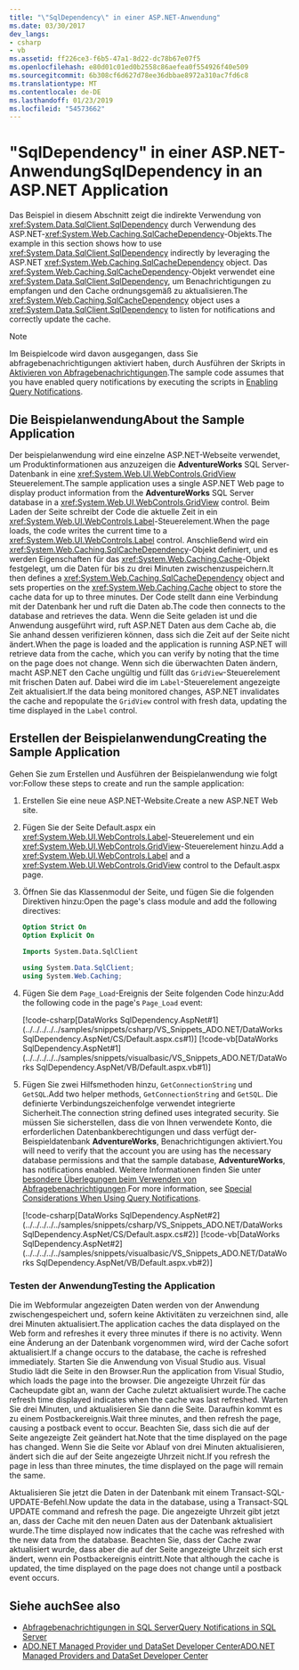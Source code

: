```yaml
---
title: "\"SqlDependency\" in einer ASP.NET-Anwendung"
ms.date: 03/30/2017
dev_langs:
- csharp
- vb
ms.assetid: ff226ce3-f6b5-47a1-8d22-dc78b67e07f5
ms.openlocfilehash: e80d01c01ed0b2558c86aefea0f554926f40e509
ms.sourcegitcommit: 6b308cf6d627d78ee36dbbae8972a310ac7fd6c8
ms.translationtype: MT
ms.contentlocale: de-DE
ms.lasthandoff: 01/23/2019
ms.locfileid: "54573662"
---
```

# <a name="sqldependency-in-an-aspnet-application"></a><span data-ttu-id="1c6bf-102">"SqlDependency" in einer ASP.NET-Anwendung</span><span class="sxs-lookup"><span data-stu-id="1c6bf-102">SqlDependency in an ASP.NET Application</span></span>
<span data-ttu-id="1c6bf-103">Das Beispiel in diesem Abschnitt zeigt die indirekte Verwendung von <xref:System.Data.SqlClient.SqlDependency> durch Verwendung des ASP.NET-<xref:System.Web.Caching.SqlCacheDependency>-Objekts.</span><span class="sxs-lookup"><span data-stu-id="1c6bf-103">The example in this section shows how to use <xref:System.Data.SqlClient.SqlDependency> indirectly by leveraging the ASP.NET <xref:System.Web.Caching.SqlCacheDependency> object.</span></span> <span data-ttu-id="1c6bf-104">Das <xref:System.Web.Caching.SqlCacheDependency>-Objekt verwendet eine <xref:System.Data.SqlClient.SqlDependency>, um Benachrichtigungen zu empfangen und den Cache ordnungsgemäß zu aktualisieren.</span><span class="sxs-lookup"><span data-stu-id="1c6bf-104">The <xref:System.Web.Caching.SqlCacheDependency> object uses a <xref:System.Data.SqlClient.SqlDependency> to listen for notifications and correctly update the cache.</span></span>  
  
> [!NOTE]
>  <span data-ttu-id="1c6bf-105">Im Beispielcode wird davon ausgegangen, dass Sie abfragebenachrichtigungen aktiviert haben, durch Ausführen der Skripts in [Aktivieren von Abfragebenachrichtigungen](../../../../../docs/framework/data/adonet/sql/enabling-query-notifications.md).</span><span class="sxs-lookup"><span data-stu-id="1c6bf-105">The sample code assumes that you have enabled query notifications by executing the scripts in [Enabling Query Notifications](../../../../../docs/framework/data/adonet/sql/enabling-query-notifications.md).</span></span>  
  
## <a name="about-the-sample-application"></a><span data-ttu-id="1c6bf-106">Die Beispielanwendung</span><span class="sxs-lookup"><span data-stu-id="1c6bf-106">About the Sample Application</span></span>  
 <span data-ttu-id="1c6bf-107">Der beispielanwendung wird eine einzelne ASP.NET-Webseite verwendet, um Produktinformationen aus anzuzeigen die **AdventureWorks** SQL Server-Datenbank in eine <xref:System.Web.UI.WebControls.GridView> Steuerelement.</span><span class="sxs-lookup"><span data-stu-id="1c6bf-107">The sample application uses a single ASP.NET Web page to display product information from the **AdventureWorks** SQL Server database in a <xref:System.Web.UI.WebControls.GridView> control.</span></span> <span data-ttu-id="1c6bf-108">Beim Laden der Seite schreibt der Code die aktuelle Zeit in ein <xref:System.Web.UI.WebControls.Label>-Steuerelement.</span><span class="sxs-lookup"><span data-stu-id="1c6bf-108">When the page loads, the code writes the current time to a <xref:System.Web.UI.WebControls.Label> control.</span></span> <span data-ttu-id="1c6bf-109">Anschließend wird ein <xref:System.Web.Caching.SqlCacheDependency>-Objekt definiert, und es werden Eigenschaften für das <xref:System.Web.Caching.Cache>-Objekt festgelegt, um die Daten für bis zu drei Minuten zwischenzuspeichern.</span><span class="sxs-lookup"><span data-stu-id="1c6bf-109">It then defines a <xref:System.Web.Caching.SqlCacheDependency> object and sets properties on the <xref:System.Web.Caching.Cache> object to store the cache data for up to three minutes.</span></span> <span data-ttu-id="1c6bf-110">Der Code stellt dann eine Verbindung mit der Datenbank her und ruft die Daten ab.</span><span class="sxs-lookup"><span data-stu-id="1c6bf-110">The code then connects to the database and retrieves the data.</span></span> <span data-ttu-id="1c6bf-111">Wenn die Seite geladen ist und die Anwendung ausgeführt wird, ruft ASP.NET Daten aus dem Cache ab, die Sie anhand dessen verifizieren können, dass sich die Zeit auf der Seite nicht ändert.</span><span class="sxs-lookup"><span data-stu-id="1c6bf-111">When the page is loaded and the application is running ASP.NET will retrieve data from the cache, which you can verify by noting that the time on the page does not change.</span></span> <span data-ttu-id="1c6bf-112">Wenn sich die überwachten Daten ändern, macht ASP.NET den Cache ungültig und füllt das `GridView`-Steuerelement mit frischen Daten auf. Dabei wird die im `Label`-Steuerelement angezeigte Zeit aktualisiert.</span><span class="sxs-lookup"><span data-stu-id="1c6bf-112">If the data being monitored changes, ASP.NET invalidates the cache and repopulate the `GridView` control with fresh data, updating the time displayed in the `Label` control.</span></span>  
  
## <a name="creating-the-sample-application"></a><span data-ttu-id="1c6bf-113">Erstellen der Beispielanwendung</span><span class="sxs-lookup"><span data-stu-id="1c6bf-113">Creating the Sample Application</span></span>  
 <span data-ttu-id="1c6bf-114">Gehen Sie zum Erstellen und Ausführen der Beispielanwendung wie folgt vor:</span><span class="sxs-lookup"><span data-stu-id="1c6bf-114">Follow these steps to create and run the sample application:</span></span>  
  
1.  <span data-ttu-id="1c6bf-115">Erstellen Sie eine neue ASP.NET-Website.</span><span class="sxs-lookup"><span data-stu-id="1c6bf-115">Create a new ASP.NET Web site.</span></span>  
  
2.  <span data-ttu-id="1c6bf-116">Fügen Sie der Seite <legacyBold>Default.aspx</legacyBold> ein <xref:System.Web.UI.WebControls.Label>-Steuerelement und ein <xref:System.Web.UI.WebControls.GridView>-Steuerelement hinzu.</span><span class="sxs-lookup"><span data-stu-id="1c6bf-116">Add a <xref:System.Web.UI.WebControls.Label> and a <xref:System.Web.UI.WebControls.GridView> control to the Default.aspx page.</span></span>  
  
3.  <span data-ttu-id="1c6bf-117">Öffnen Sie das Klassenmodul der Seite, und fügen Sie die folgenden Direktiven hinzu:</span><span class="sxs-lookup"><span data-stu-id="1c6bf-117">Open the page's class module and add the following directives:</span></span>  
  
    ```vb  
    Option Strict On  
    Option Explicit On  
  
    Imports System.Data.SqlClient  
    ```  
  
    ```csharp  
    using System.Data.SqlClient;  
    using System.Web.Caching;  
    ```  
  
4.  <span data-ttu-id="1c6bf-118">Fügen Sie dem `Page_Load`-Ereignis der Seite folgenden Code hinzu:</span><span class="sxs-lookup"><span data-stu-id="1c6bf-118">Add the following code in the page's `Page_Load` event:</span></span>  
  
     [!code-csharp[DataWorks SqlDependency.AspNet#1](../../../../../samples/snippets/csharp/VS_Snippets_ADO.NET/DataWorks SqlDependency.AspNet/CS/Default.aspx.cs#1)]
     [!code-vb[DataWorks SqlDependency.AspNet#1](../../../../../samples/snippets/visualbasic/VS_Snippets_ADO.NET/DataWorks SqlDependency.AspNet/VB/Default.aspx.vb#1)]  
  
5.  <span data-ttu-id="1c6bf-119">Fügen Sie zwei Hilfsmethoden hinzu, `GetConnectionString` und `GetSQL`.</span><span class="sxs-lookup"><span data-stu-id="1c6bf-119">Add two helper methods, `GetConnectionString` and `GetSQL`.</span></span> <span data-ttu-id="1c6bf-120">Die definierte Verbindungszeichenfolge verwendet integrierte Sicherheit.</span><span class="sxs-lookup"><span data-stu-id="1c6bf-120">The connection string defined uses integrated security.</span></span> <span data-ttu-id="1c6bf-121">Sie müssen Sie sicherstellen, dass die von Ihnen verwendete Konto, die erforderlichen Datenbankberechtigungen und dass verfügt der-Beispieldatenbank **AdventureWorks**, Benachrichtigungen aktiviert.</span><span class="sxs-lookup"><span data-stu-id="1c6bf-121">You will need to verify that the account you are using has the necessary database permissions and that the sample database, **AdventureWorks**, has notifications enabled.</span></span> <span data-ttu-id="1c6bf-122">Weitere Informationen finden Sie unter [besondere Überlegungen beim Verwenden von Abfragebenachrichtigungen](https://msdn.microsoft.com/library/a83c8dc8-4fb9-4ffd-a2a5-c07cf4a203c7).</span><span class="sxs-lookup"><span data-stu-id="1c6bf-122">For more information, see [Special Considerations When Using Query Notifications](https://msdn.microsoft.com/library/a83c8dc8-4fb9-4ffd-a2a5-c07cf4a203c7).</span></span>  
  
     [!code-csharp[DataWorks SqlDependency.AspNet#2](../../../../../samples/snippets/csharp/VS_Snippets_ADO.NET/DataWorks SqlDependency.AspNet/CS/Default.aspx.cs#2)]
     [!code-vb[DataWorks SqlDependency.AspNet#2](../../../../../samples/snippets/visualbasic/VS_Snippets_ADO.NET/DataWorks SqlDependency.AspNet/VB/Default.aspx.vb#2)]  
  
### <a name="testing-the-application"></a><span data-ttu-id="1c6bf-123">Testen der Anwendung</span><span class="sxs-lookup"><span data-stu-id="1c6bf-123">Testing the Application</span></span>  
 <span data-ttu-id="1c6bf-124">Die im Webformular angezeigten Daten werden von der Anwendung zwischengespeichert und, sofern keine Aktivitäten zu verzeichnen sind, alle drei Minuten aktualisiert.</span><span class="sxs-lookup"><span data-stu-id="1c6bf-124">The application caches the data displayed on the Web form and refreshes it every three minutes if there is no activity.</span></span> <span data-ttu-id="1c6bf-125">Wenn eine Änderung an der Datenbank vorgenommen wird, wird der Cache sofort aktualisiert.</span><span class="sxs-lookup"><span data-stu-id="1c6bf-125">If a change occurs to the database, the cache is refreshed immediately.</span></span> <span data-ttu-id="1c6bf-126">Starten Sie die Anwendung von Visual Studio aus. Visual Studio lädt die Seite in den Browser.</span><span class="sxs-lookup"><span data-stu-id="1c6bf-126">Run the application from Visual Studio, which loads the page into the browser.</span></span> <span data-ttu-id="1c6bf-127">Die angezeigte Uhrzeit für das Cacheupdate gibt an, wann der Cache zuletzt aktualisiert wurde.</span><span class="sxs-lookup"><span data-stu-id="1c6bf-127">The cache refresh time displayed indicates when the cache was last refreshed.</span></span> <span data-ttu-id="1c6bf-128">Warten Sie drei Minuten, und aktualisieren Sie dann die Seite. Daraufhin kommt es zu einem Postbackereignis.</span><span class="sxs-lookup"><span data-stu-id="1c6bf-128">Wait three minutes, and then refresh the page, causing a postback event to occur.</span></span> <span data-ttu-id="1c6bf-129">Beachten Sie, dass sich die auf der Seite angezeigte Zeit geändert hat.</span><span class="sxs-lookup"><span data-stu-id="1c6bf-129">Note that the time displayed on the page has changed.</span></span> <span data-ttu-id="1c6bf-130">Wenn Sie die Seite vor Ablauf von drei Minuten aktualisieren, ändert sich die auf der Seite angezeigte Uhrzeit nicht.</span><span class="sxs-lookup"><span data-stu-id="1c6bf-130">If you refresh the page in less than three minutes, the time displayed on the page will remain the same.</span></span>  
  
 <span data-ttu-id="1c6bf-131">Aktualisieren Sie jetzt die Daten in der Datenbank mit einem Transact-SQL-UPDATE-Befehl.</span><span class="sxs-lookup"><span data-stu-id="1c6bf-131">Now update the data in the database, using a Transact-SQL UPDATE command and refresh the page.</span></span> <span data-ttu-id="1c6bf-132">Die angezeigte Uhrzeit gibt jetzt an, dass der Cache mit den neuen Daten aus der Datenbank aktualisiert wurde.</span><span class="sxs-lookup"><span data-stu-id="1c6bf-132">The time displayed now indicates that the cache was refreshed with the new data from the database.</span></span> <span data-ttu-id="1c6bf-133">Beachten Sie, dass der Cache zwar aktualisiert wurde, dass aber die auf der Seite angezeigte Uhrzeit sich erst ändert, wenn ein Postbackereignis eintritt.</span><span class="sxs-lookup"><span data-stu-id="1c6bf-133">Note that although the cache is updated, the time displayed on the page does not change until a postback event occurs.</span></span>  
  
## <a name="see-also"></a><span data-ttu-id="1c6bf-134">Siehe auch</span><span class="sxs-lookup"><span data-stu-id="1c6bf-134">See also</span></span>
- [<span data-ttu-id="1c6bf-135">Abfragebenachrichtigungen in SQL Server</span><span class="sxs-lookup"><span data-stu-id="1c6bf-135">Query Notifications in SQL Server</span></span>](../../../../../docs/framework/data/adonet/sql/query-notifications-in-sql-server.md)
- [<span data-ttu-id="1c6bf-136">ADO.NET Managed Provider und DataSet Developer Center</span><span class="sxs-lookup"><span data-stu-id="1c6bf-136">ADO.NET Managed Providers and DataSet Developer Center</span></span>](https://go.microsoft.com/fwlink/?LinkId=217917)
